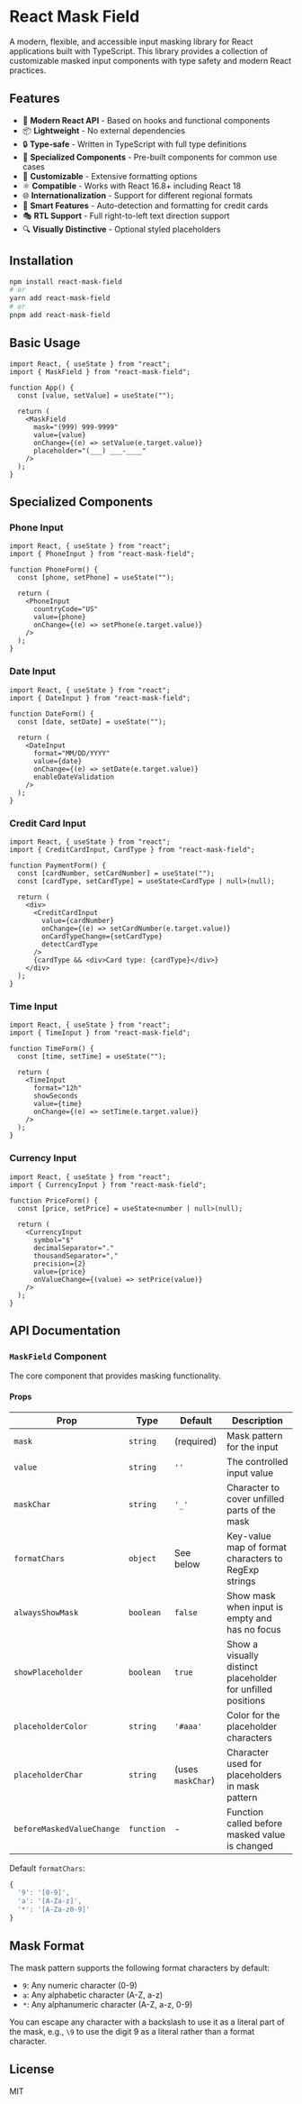 # React Mask Field

A modern, flexible, and accessible input masking library for React applications built with TypeScript. This library provides a collection of customizable masked input components with type safety and modern React practices.

## Features

- 🚀 **Modern React API** - Based on hooks and functional components
- 📦 **Lightweight** - No external dependencies
- 🔒 **Type-safe** - Written in TypeScript with full type definitions
- 🧰 **Specialized Components** - Pre-built components for common use cases
- 🎨 **Customizable** - Extensive formatting options
- ⚛️ **Compatible** - Works with React 16.8+ including React 18
- 🌐 **Internationalization** - Support for different regional formats
- 🧠 **Smart Features** - Auto-detection and formatting for credit cards
- 🎭 **RTL Support** - Full right-to-left text direction support
- 🔍 **Visually Distinctive** - Optional styled placeholders

## Installation

```bash
npm install react-mask-field
# or
yarn add react-mask-field
# or
pnpm add react-mask-field
```

## Basic Usage

```tsx
import React, { useState } from "react";
import { MaskField } from "react-mask-field";

function App() {
  const [value, setValue] = useState("");

  return (
    <MaskField
      mask="(999) 999-9999"
      value={value}
      onChange={(e) => setValue(e.target.value)}
      placeholder="(___) ___-____"
    />
  );
}
```

## Specialized Components

### Phone Input

```tsx
import React, { useState } from "react";
import { PhoneInput } from "react-mask-field";

function PhoneForm() {
  const [phone, setPhone] = useState("");

  return (
    <PhoneInput
      countryCode="US"
      value={phone}
      onChange={(e) => setPhone(e.target.value)}
    />
  );
}
```

### Date Input

```tsx
import React, { useState } from "react";
import { DateInput } from "react-mask-field";

function DateForm() {
  const [date, setDate] = useState("");

  return (
    <DateInput
      format="MM/DD/YYYY"
      value={date}
      onChange={(e) => setDate(e.target.value)}
      enableDateValidation
    />
  );
}
```

### Credit Card Input

```tsx
import React, { useState } from "react";
import { CreditCardInput, CardType } from "react-mask-field";

function PaymentForm() {
  const [cardNumber, setCardNumber] = useState("");
  const [cardType, setCardType] = useState<CardType | null>(null);

  return (
    <div>
      <CreditCardInput
        value={cardNumber}
        onChange={(e) => setCardNumber(e.target.value)}
        onCardTypeChange={setCardType}
        detectCardType
      />
      {cardType && <div>Card type: {cardType}</div>}
    </div>
  );
}
```

### Time Input

```tsx
import React, { useState } from "react";
import { TimeInput } from "react-mask-field";

function TimeForm() {
  const [time, setTime] = useState("");

  return (
    <TimeInput
      format="12h"
      showSeconds
      value={time}
      onChange={(e) => setTime(e.target.value)}
    />
  );
}
```

### Currency Input

```tsx
import React, { useState } from "react";
import { CurrencyInput } from "react-mask-field";

function PriceForm() {
  const [price, setPrice] = useState<number | null>(null);

  return (
    <CurrencyInput
      symbol="$"
      decimalSeparator="."
      thousandSeparator=","
      precision={2}
      value={price}
      onValueChange={(value) => setPrice(value)}
    />
  );
}
```

## API Documentation

### `MaskField` Component

The core component that provides masking functionality.

#### Props

| Prop                      | Type       | Default           | Description                                                 |
| ------------------------- | ---------- | ----------------- | ----------------------------------------------------------- |
| `mask`                    | `string`   | (required)        | Mask pattern for the input                                  |
| `value`                   | `string`   | `''`              | The controlled input value                                  |
| `maskChar`                | `string`   | `'_'`             | Character to cover unfilled parts of the mask               |
| `formatChars`             | `object`   | See below         | Key-value map of format characters to RegExp strings        |
| `alwaysShowMask`          | `boolean`  | `false`           | Show mask when input is empty and has no focus              |
| `showPlaceholder`         | `boolean`  | `true`            | Show a visually distinct placeholder for unfilled positions |
| `placeholderColor`        | `string`   | `'#aaa'`          | Color for the placeholder characters                        |
| `placeholderChar`         | `string`   | (uses `maskChar`) | Character used for placeholders in mask pattern             |
| `beforeMaskedValueChange` | `function` | -                 | Function called before masked value is changed              |

Default `formatChars`:

```js
{
  '9': '[0-9]',
  'a': '[A-Za-z]',
  '*': '[A-Za-z0-9]'
}
```

## Mask Format

The mask pattern supports the following format characters by default:

- `9`: Any numeric character (0-9)
- `a`: Any alphabetic character (A-Z, a-z)
- `*`: Any alphanumeric character (A-Z, a-z, 0-9)

You can escape any character with a backslash to use it as a literal part of the mask, e.g., `\9` to use the digit 9 as a literal rather than a format character.

## License

MIT
